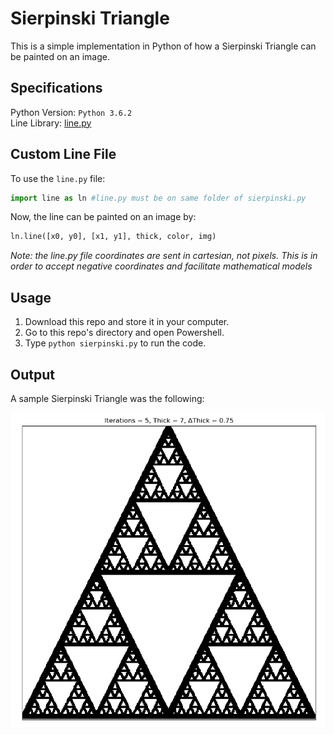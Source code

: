 # Sierpinski Triangle

This is a simple implementation in Python of how a Sierpinski Triangle can be painted on an image. <br />

## Specifications

Python Version: `Python 3.6.2` <br />
Line Library: [line.py](https://github.com/the-other-mariana/code-journal/blob/master/poly-spiral/line.py) <br />

## Custom Line File

To use the `line.py` file: <br />

```Python
import line as ln #line.py must be on same folder of sierpinski.py
```

Now, the line can be painted on an image by:

```Python
ln.line([x0, y0], [x1, y1], thick, color, img)
```
*Note: the line.py file coordinates are sent in cartesian, not pixels. This is in order to accept negative coordinates and facilitate mathematical models*

## Usage

1. Download this repo and store it in your computer.
1. Go to this repo's directory and open Powershell.
1. Type `python sierpinski.py` to run the code.

## Output

A sample Sierpinski Triangle was the following: <br />

![alt text](https://github.com/the-other-mariana/code-journal/blob/master/sierpinski-triangle/output/tri02.png) <br />
